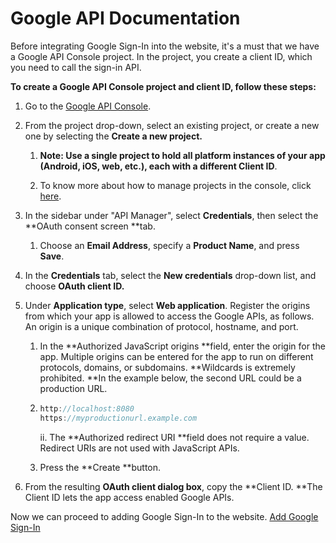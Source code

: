 # Google API Documentation

Before integrating Google Sign-In into the website, it's a must that we  have a Google API Console project. In the project, you create a client ID, which you need to call the sign-in API.

**To create a Google API Console project and client ID, follow these steps:**

1. Go to the [Google API Console](https://console.developers.google.com/projectselector/apis/library).
2. From the project drop-down, select an existing project, or create a new one by selecting the **Create a new project.**

   1. **Note: Use a single project to hold all platform instances of your app \(Android, iOS, web, etc.\), each with a different Client ID**.

   2. To know more about how to manage projects in the console, click [here](https://support.google.com/cloud/answer/6158853).

3. In the sidebar under "API Manager", select **Credentials**, then select the **OAuth consent screen **tab.

   1. Choose an **Email Address**, specify a **Product Name**, and press **Save**.

4. In the **Credentials** tab, select the **New credentials** drop-down list, and choose **OAuth client ID.**

5. Under **Application type**, select **Web application**. Register the origins from which your app is allowed to access the Google APIs, as follows. An origin is a unique combination of protocol, hostname, and port.

   1. In the **Authorized JavaScript origins **field, enter the origin for the app. Multiple origins can be entered for the app to run on different protocols, domains, or subdomains. **Wildcards is extremely prohibited. **In the example below, the second URL could be a production URL.

   2. ```js
      http://localhost:8080
      https://myproductionurl.example.com
      ```

      ii. The **Authorized redirect URI **field does not require a value. Redirect URIs are not used with JavaScript APIs.

   3. Press the **Create **button.

6. From the resulting **OAuth client dialog box**, copy the **Client ID. **The Client ID lets the app access enabled Google APIs.

Now we can proceed to adding Google Sign-In to the website. [Add Google Sign-In](https://developers.google.com/identity/sign-in/web/sign-in)





